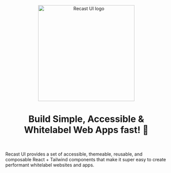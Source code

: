 <p align="center">
  <a href="https://github.com/seed-blocks/recastui">
    <img src="https://raw.githubusercontent.com/seed-blocks/recastui/master/logo/recastui_logo_gh_v1.png?raw=true" alt="Recast UI logo" width="300" />
  </a>
</p>

<h1 align="center">Build Simple, Accessible &amp; Whitelabel Web Apps fast! 🙌</h1>

<br>

Recast UI provides a set of accessible, themeable, reusable, and composable React + Tailwind
components that make it super easy to create performant whitelabel websites and apps.


